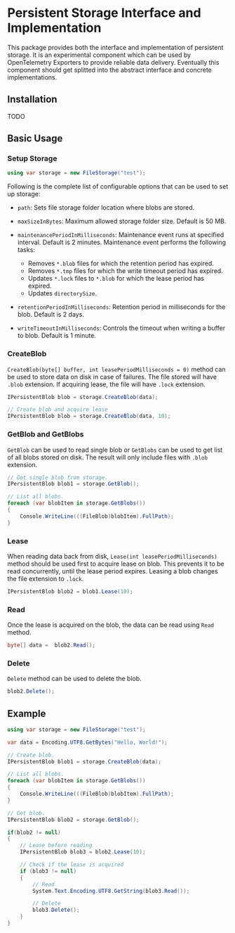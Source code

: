 # Persistent Storage Interface and Implementation

This package provides both the interface and implementation of persistent
storage. It is an experimental component which can be used by OpenTelemetry
Exporters to provide reliable data delivery. Eventually this component should
get splitted into the abstract interface and concrete implementations.

## Installation

TODO

## Basic Usage

### Setup Storage

```csharp
using var storage = new FileStorage("test");
```

Following is the complete list of configurable options that can be used to set
up storage:

* `path`: Sets file storage folder location where blobs are stored.

* `maxSizeInBytes`: Maximum allowed storage folder size. Default is 50 MB.

* `maintenancePeriodInMilliseconds`: Maintenance event runs at specified interval.
Default is 2 minutes. Maintenance event performs the following tasks:

  * Removes `*.blob` files for which the retention period has expired.
  * Removes `*.tmp` files for which the write timeout period has expired.
  * Updates `*.lock` files to `*.blob` for which the lease period has expired.
  * Updates `directorySize`.

* `retentionPeriodInMilliseconds`: Retention period in milliseconds for the blob.
Default is 2 days.

* `writeTimeoutInMilliseconds`: Controls the timeout when writing a buffer to
blob. Default is 1 minute.

### CreateBlob

`CreateBlob(byte[] buffer, int leasePeriodMilliseconds = 0)` method can be used
to store data on disk in case of failures. The file stored will have `.blob`
extension. If acquiring lease, the file will have `.lock` extension.

```csharp
IPersistentBlob blob = storage.CreateBlob(data);

// Create blob and acquire lease
IPersistentBlob blob = storage.CreateBlob(data, 10);
```

### GetBlob and GetBlobs

`GetBlob` can be used to read single blob or `GetBlobs` can be used to get list
of all blobs stored on disk. The result will only include files with `.blob`
extension.

```csharp
// Get single blob from storage.
IPersistentBlob blob1 = storage.GetBlob();

// List all blobs.
foreach (var blobItem in storage.GetBlobs())
{
    Console.WriteLine(((FileBlob)blobItem).FullPath);
}
```

### Lease

When reading data back from disk, `Lease(int leasePeriodMilliseconds)` method
should be used first to acquire lease on blob. This prevents it to be read
concurrently, until the lease period expires. Leasing a blob changes the file
extension to `.lock`.

```csharp
IPersistentBlob blob2 = blob1.Lease(10);
```

### Read

Once the lease is acquired on the blob, the data can be read using `Read`
method.

```csharp
byte[] data =  blob2.Read();
```

### Delete

`Delete` method can be used to delete the blob.

```csharp
blob2.Delete();
```

## Example

```csharp
using var storage = new FileStorage("test");

var data = Encoding.UTF8.GetBytes("Hello, World!");

// Create blob.
IPersistentBlob blob1 = storage.CreateBlob(data);

// List all blobs.
foreach (var blobItem in storage.GetBlobs())
{
    Console.WriteLine(((FileBlob)blobItem).FullPath);
}

// Get blob.
IPersistentBlob blob2 = storage.GetBlob();

if(blob2 != null)
{
    // Lease before reading
    IPersistentBlob blob3 = blob2.Lease(10);

    // Check if the lease is acquired
    if (blob3 != null)
    {
        // Read
        System.Text.Encoding.UTF8.GetString(blob3.Read());

        // Delete
        blob3.Delete();
    }
}
```

